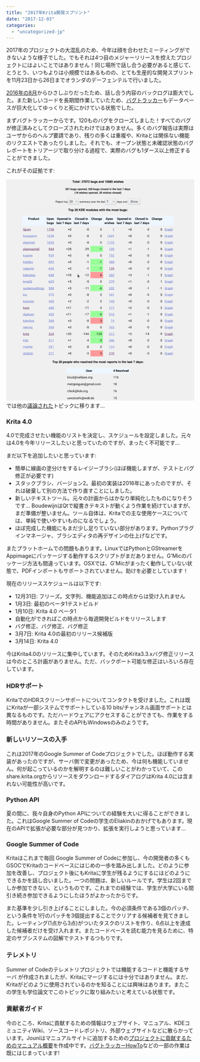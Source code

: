 ```yaml
---
title: "2017年Krita開発スプリント"
date: "2017-12-03"
categories: 
  - "uncategorized-jp"
---
```


2017年のプロジェクトの大混乱のため、今年は顔を合わせたミーティングができないような様子でした。でもそれは4つ目のメジャーリリースを控えたプロジェクトにはよいことではありません！同じ場所で話し合う必要があると感じて、とうとう、いつもよりは小規模ではあるものの、とても生産的な開発スプリントを11月23日から26日までオランダのデーフェンテルで行いました。

[2016年の8月](https://krita.org/jp/item/2016-krita-sprint-day-1-jp/)からひさしぶりだったため、話し合う内容のバックログは膨大でした。また新しいコードを長期間作業していたため、[バグトラッカー](https://bugs.kde.org/buglist.cgi?bug_status=UNCONFIRMED&bug_status=CONFIRMED&bug_status=ASSIGNED&bug_status=REOPENED&list_id=1478186&product=krita&query_format=advanced)もデータベースが巨大化してゆっくりと死にかけている状態でした。

まずバグトラッカーからです。120ものバグをクローズしました！すべてのバグが修正済みとしてクローズされたわけではありません。多くのバグ報告は実際はユーザからのヘルプ要請であり、残りの多くは重複や、Kritaとは関係ない機能のリクエストであったりしました。それでも、オープン状態と未確認状態のバグレポートをトリアージで取り分ける過程で、実際のバグも1ダース以上修正することができました。

これがその証拠です:

[![](images/bugs_november_sprint-874x1024.png)](https://krita.org/wp-content/uploads/2017/11/bugs_november_sprint.png)では他の[議論された](https://docs.google.com/document/d/1TnrwAqLPfjPO-0VES2FaJQTgxgQNYSX4UiPPNjAE0aE/edit#heading=h.qum3twq1ypdv)トピックに移ります...

### Krita 4.0

4.0で完成させたい機能のリストを決定し、スケジュールを設定しました。元々は4.0を今年リリースしたいと思っていたのですが、まったく不可能です...

まだ以下を追加したいと思っています:

- 簡単に線画の塗分けをするレイジーブラシ(ほぼ機能しますが、テストとバグ修正が必要です)
- スタックブラシ、バージョン2。最初の実装は2016年にあったのですが、それは破棄して別の方法で作り直すことにしました。
- 新しいテキストツール。元々の計画からはかなり単純化したものになりそうです... BoudewijnはQtで縦書きテキストが動くよう作業を続けていますが、まだ準備が整いません。ツール自体は、Kritaでの主な使用ケースについては、単純で使いやすいものになるでしょう。
- ほぼ完成した機能にもまだ少し足りていない部分があります。Pythonプラグインマネージャ、ブラシエディタの再デザインの仕上げなどです。

またプラットホームでの問題もあります。LinuxではPythonとGStreamerをAppimageにパッケージする動作するスクリプトがまだありません。G'Micのパッケージ方法も間違っています。OSXでは、G'Micがまったく動作していない状態で、PDFインポートもサポートされていません。助けを必要としています！

現在のリリーススケジュールは以下です:

- 12月31日: フリーズ。文字列、機能追加はこの時点からは受け入れません
- 1月3日: 最初のベータ1テストビルド
- 1月10日: Krita 4.0 ベータ1
- 自動化ができればこの時点から毎週開発ビルドをリリースします
- バグ修正、バグ修正、バグ修正
- 3月7日: Krita 4.0の最初のリリース候補版
- 3月14日: Krita 4.0

今はKrita4.0のリリースに集中しています。そのためKrita3.3.xバグ修正リリースは今のところ計画がありません。ただ、バックポート可能な修正はいろいろ存在しています。

### HDRサポート

KritaでのHDRスクリーンサポートについてコンタクトを受けました。これは既にKritaが一部システムでサポートしている10 bits/チャンネル画面サポートとは異なるものです。ただハードウェアにアクセスすることができても、作業をする時間がありません。またそのAPIもWindowsのみのようです。

### 新しいリソースの入手

これは2017年のGoogle Summer of Codeプロジェクトでした。ほぼ動作する実装があったのですが、サーバ側で変更があったため、今は何も機能していません。何が起こっているのかを解明するのは難しいことがわかっていて、このshare.krita.orgからリソースをダウンロードするダイアログはKrita 4.0には含まれない可能性が高いです。

### Python API

夏の間に、我々自身のPython APIについての経験を大いに得ることができました。これはGoogle Summer of Codeの学生のEliakinのおかげでもあります。現在のAPIで拡張が必要な部分が見つかり、拡張を実行しようと思っています...

### Google Summer of Code

Kritaはこれまで毎回 Google Summer of Codeに参加し、今の開発者の多くも GSOCでKritaのコードベースにはじめの一歩を踏み出しました。どのように参加を改善し、プロジェクト後にもKritaに学生が残るようにするにはどのようにできるかを話し合いました。一つの問題は、新しいルールです。学生は2回までしか参加できない、というものです。これまでの経験では、学生が大学にいる間引き続き参加できるようにしたほうがよかったからです。

また基準を少し引き上げることにしました。今の必須条件である3個のパッチ、という条件を1行のパッチを3個提出することでクリアする候補者を見てきました。レーティング(1点から3点)がついたタスクのリストを作り、6点以上を達成した候補者だけを受け入れます。またコードベースを読む能力を見るために、特定のサブシステムの図解でテストするつもりです。

### テレメトリ

Summer of Codeのテレメトリプロジェクトでは機能するコードと機能するサーバ が作成されましたが、Kritaにマージするには十分ではありません。まだ、Kritaがどのように使用されているのかを知ることには興味はあります。またこの学生も学位論文でこのトピックに取り組みたいと考えている状態です。

### 貢献者ガイド

今のところ、Kritaに貢献するための情報はウェブサイト、マニュアル、KDEコミュニティWiki、ソースコードレポジトリ、外部ウェブサイトなどに散らかっています。Jouniはマニュアルサイトに追加するための[プロジェクトに貢献するためのマニュアル概要](https://docs.google.com/document/d/1xIhmocYvbNf4FsW6k9LuerFi0ojDrTGiYR6UsXYVVFo/edit?ts=5a16ab20)を作成中です。[バグトラッカーHowTo](https://phabricator.kde.org/T7492)などの一部の作業は既にはじまっています!
